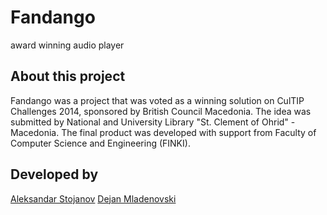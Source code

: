 # Fandango
award winning audio player
## About this project
Fandango was a project that was voted as a winning solution on CulTIP Challenges 2014, sponsored by British Council Macedonia. The idea was submitted by National and University Library "St. Clement of Ohrid" - Macedonia. The final product was developed with support from Faculty of Computer Science and Engineering (FINKI).
## Developed by
[Aleksandar Stojanov](https://www.linkedin.com/in/losisin)
[Dejan Mladenovski](http://mk.linkedin.com/pub/dejan-mladenovski/36/656/a78)

